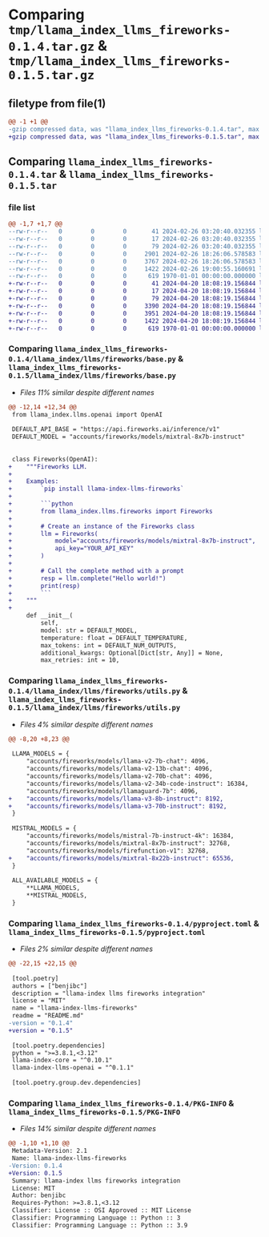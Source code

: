 # Comparing `tmp/llama_index_llms_fireworks-0.1.4.tar.gz` & `tmp/llama_index_llms_fireworks-0.1.5.tar.gz`

## filetype from file(1)

```diff
@@ -1 +1 @@
-gzip compressed data, was "llama_index_llms_fireworks-0.1.4.tar", max compression
+gzip compressed data, was "llama_index_llms_fireworks-0.1.5.tar", max compression
```

## Comparing `llama_index_llms_fireworks-0.1.4.tar` & `llama_index_llms_fireworks-0.1.5.tar`

### file list

```diff
@@ -1,7 +1,7 @@
--rw-r--r--   0        0        0       41 2024-02-26 03:20:40.032355 llama_index_llms_fireworks-0.1.4/README.md
--rw-r--r--   0        0        0       17 2024-02-26 03:20:40.032355 llama_index_llms_fireworks-0.1.4/llama_index/llms/fireworks/BUILD
--rw-r--r--   0        0        0       79 2024-02-26 03:20:40.032355 llama_index_llms_fireworks-0.1.4/llama_index/llms/fireworks/__init__.py
--rw-r--r--   0        0        0     2901 2024-02-26 18:26:06.578583 llama_index_llms_fireworks-0.1.4/llama_index/llms/fireworks/base.py
--rw-r--r--   0        0        0     3767 2024-02-26 18:26:06.578583 llama_index_llms_fireworks-0.1.4/llama_index/llms/fireworks/utils.py
--rw-r--r--   0        0        0     1422 2024-02-26 19:00:55.160691 llama_index_llms_fireworks-0.1.4/pyproject.toml
--rw-r--r--   0        0        0      619 1970-01-01 00:00:00.000000 llama_index_llms_fireworks-0.1.4/PKG-INFO
+-rw-r--r--   0        0        0       41 2024-04-20 18:08:19.156844 llama_index_llms_fireworks-0.1.5/README.md
+-rw-r--r--   0        0        0       17 2024-04-20 18:08:19.156844 llama_index_llms_fireworks-0.1.5/llama_index/llms/fireworks/BUILD
+-rw-r--r--   0        0        0       79 2024-04-20 18:08:19.156844 llama_index_llms_fireworks-0.1.5/llama_index/llms/fireworks/__init__.py
+-rw-r--r--   0        0        0     3390 2024-04-20 18:08:19.156844 llama_index_llms_fireworks-0.1.5/llama_index/llms/fireworks/base.py
+-rw-r--r--   0        0        0     3951 2024-04-20 18:08:19.156844 llama_index_llms_fireworks-0.1.5/llama_index/llms/fireworks/utils.py
+-rw-r--r--   0        0        0     1422 2024-04-20 18:08:19.156844 llama_index_llms_fireworks-0.1.5/pyproject.toml
+-rw-r--r--   0        0        0      619 1970-01-01 00:00:00.000000 llama_index_llms_fireworks-0.1.5/PKG-INFO
```

### Comparing `llama_index_llms_fireworks-0.1.4/llama_index/llms/fireworks/base.py` & `llama_index_llms_fireworks-0.1.5/llama_index/llms/fireworks/base.py`

 * *Files 11% similar despite different names*

```diff
@@ -12,14 +12,34 @@
 from llama_index.llms.openai import OpenAI
 
 DEFAULT_API_BASE = "https://api.fireworks.ai/inference/v1"
 DEFAULT_MODEL = "accounts/fireworks/models/mixtral-8x7b-instruct"
 
 
 class Fireworks(OpenAI):
+    """Fireworks LLM.
+
+    Examples:
+        `pip install llama-index-llms-fireworks`
+
+        ```python
+        from llama_index.llms.fireworks import Fireworks
+
+        # Create an instance of the Fireworks class
+        llm = Fireworks(
+            model="accounts/fireworks/models/mixtral-8x7b-instruct",
+            api_key="YOUR_API_KEY"
+        )
+
+        # Call the complete method with a prompt
+        resp = llm.complete("Hello world!")
+        print(resp)
+        ```
+    """
+
     def __init__(
         self,
         model: str = DEFAULT_MODEL,
         temperature: float = DEFAULT_TEMPERATURE,
         max_tokens: int = DEFAULT_NUM_OUTPUTS,
         additional_kwargs: Optional[Dict[str, Any]] = None,
         max_retries: int = 10,
```

### Comparing `llama_index_llms_fireworks-0.1.4/llama_index/llms/fireworks/utils.py` & `llama_index_llms_fireworks-0.1.5/llama_index/llms/fireworks/utils.py`

 * *Files 4% similar despite different names*

```diff
@@ -8,20 +8,23 @@
 
 LLAMA_MODELS = {
     "accounts/fireworks/models/llama-v2-7b-chat": 4096,
     "accounts/fireworks/models/llama-v2-13b-chat": 4096,
     "accounts/fireworks/models/llama-v2-70b-chat": 4096,
     "accounts/fireworks/models/llama-v2-34b-code-instruct": 16384,
     "accounts/fireworks/models/llamaguard-7b": 4096,
+    "accounts/fireworks/models/llama-v3-8b-instruct": 8192,
+    "accounts/fireworks/models/llama-v3-70b-instruct": 8192,
 }
 
 MISTRAL_MODELS = {
     "accounts/fireworks/models/mistral-7b-instruct-4k": 16384,
     "accounts/fireworks/models/mixtral-8x7b-instruct": 32768,
     "accounts/fireworks/models/firefunction-v1": 32768,
+    "accounts/fireworks/models/mixtral-8x22b-instruct": 65536,
 }
 
 ALL_AVAILABLE_MODELS = {
     **LLAMA_MODELS,
     **MISTRAL_MODELS,
 }
```

### Comparing `llama_index_llms_fireworks-0.1.4/pyproject.toml` & `llama_index_llms_fireworks-0.1.5/pyproject.toml`

 * *Files 2% similar despite different names*

```diff
@@ -22,15 +22,15 @@
 
 [tool.poetry]
 authors = ["benjibc"]
 description = "llama-index llms fireworks integration"
 license = "MIT"
 name = "llama-index-llms-fireworks"
 readme = "README.md"
-version = "0.1.4"
+version = "0.1.5"
 
 [tool.poetry.dependencies]
 python = ">=3.8.1,<3.12"
 llama-index-core = "^0.10.1"
 llama-index-llms-openai = "^0.1.1"
 
 [tool.poetry.group.dev.dependencies]
```

### Comparing `llama_index_llms_fireworks-0.1.4/PKG-INFO` & `llama_index_llms_fireworks-0.1.5/PKG-INFO`

 * *Files 14% similar despite different names*

```diff
@@ -1,10 +1,10 @@
 Metadata-Version: 2.1
 Name: llama-index-llms-fireworks
-Version: 0.1.4
+Version: 0.1.5
 Summary: llama-index llms fireworks integration
 License: MIT
 Author: benjibc
 Requires-Python: >=3.8.1,<3.12
 Classifier: License :: OSI Approved :: MIT License
 Classifier: Programming Language :: Python :: 3
 Classifier: Programming Language :: Python :: 3.9
```

